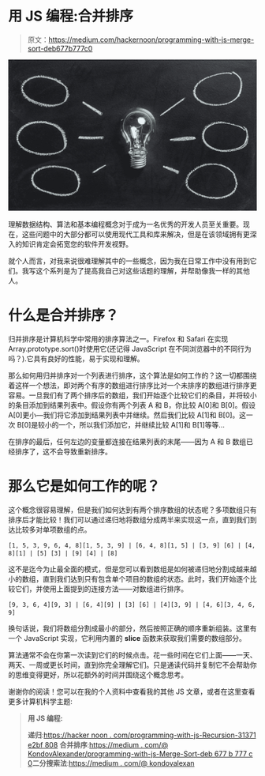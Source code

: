# 用 JS 编程:合并排序

> 原文：<https://medium.com/hackernoon/programming-with-js-merge-sort-deb677b777c0>

![](img/60a956da65b91b5ccf2d4d31b44f7f81.png)

理解数据结构、算法和基本编程概念对于成为一名优秀的开发人员至关重要。现在，这些问题中的大部分都可以使用现代工具和库来解决，但是在该领域拥有更深入的知识肯定会拓宽您的软件开发视野。

就个人而言，对我来说很难理解其中的一些概念，因为我在日常工作中没有用到它们。我写这个系列是为了提高我自己对这些话题的理解，并帮助像我一样的其他人。

# 什么是合并排序？

归并排序是计算机科学中常用的排序算法之一。Firefox 和 Safari 在实现 Array.prototype.sort()时使用它(还记得 JavaScript 在不同浏览器中的不同行为吗？).它具有良好的性能，易于实现和理解。

那么如何用归并排序对一个列表进行排序，这个算法是如何工作的？这一切都围绕着这样一个想法，即对两个有序的数组进行排序比对一个未排序的数组进行排序更容易。一旦我们有了两个排序后的数组，我们开始逐个比较它们的条目，并将较小的条目添加到结果列表中。假设你有两个列表 A 和 B，你比较 A[0]和 B[0]。假设 A[0]更小—我们将它添加到结果列表中并继续。然后我们比较 A[1]和 B[0]。这一次 B[0]是较小的一个，所以我们添加它，并继续比较 A[1]和 B[1]等等…

在排序的最后，任何左边的变量都连接在结果列表的末尾——因为 A 和 B 数组已经排序了，这不会导致重新排序。

# **那么它是如何工作的呢？**

这个概念很容易理解，但是我们如何达到有两个排序数组的状态呢？多项数组只有排序后才能比较！我们可以通过递归地将数组分成两半来实现这一点，直到我们到达比较多对单项数组的点。

```
[1, 5, 3, 9, 6, 4, 8][1, 5, 3, 9] | [6, 4, 8][1, 5] | [3, 9] [6] | [4, 8][1] | [5] [3] | [9] [4] | [8]
```

这不是迄今为止最全面的模式，但是您可以看到数组是如何被递归地分割成越来越小的数组，直到我们达到只有包含单个项目的数组的状态。此时，我们开始逐个比较它们，并使用上面提到的连接方法——对数组进行排序。

```
[9, 3, 6, 4][9, 3] | [6, 4][9] | [3] [6] | [4][3, 9] | [4, 6][3, 4, 6, 9]
```

换句话说，我们将数组分割成最小的部分，然后按照正确的顺序重新组装。这里有一个 JavaScript 实现，它利用内置的 **slice** 函数来获取我们需要的数组部分。

算法通常不会在你第一次读到它们的时候点击。花一些时间在它们上面——一天、两天、一周或更长时间，直到你完全理解它们。只是通读代码并复制它不会帮助你的思维变得更好，所以花额外的时间并围绕这个概念思考。

谢谢你的阅读！您可以在我的个人资料中查看我的其他 JS 文章，或者在这里查看更多计算机科学主题:

> **用 JS 编程:**
> 
> **递归**:[https://hacker noon . com/programming-with-js-Recursion-31371 e2bf 808](https://hackernoon.com/programming-with-js-recursion-31371e2bf808)
> **合并排序**:[https://medium . com/@ KondovAlexander/programming-with-js-Merge-Sort-deb 677 b 777 c 0](/@KondovAlexander/programming-with-js-merge-sort-deb677b777c0)**二分搜索法**:[https://medium . com/@ kondovalexan](/@KondovAlexander/programming-with-js-binary-search-aaf86cef9cb3)